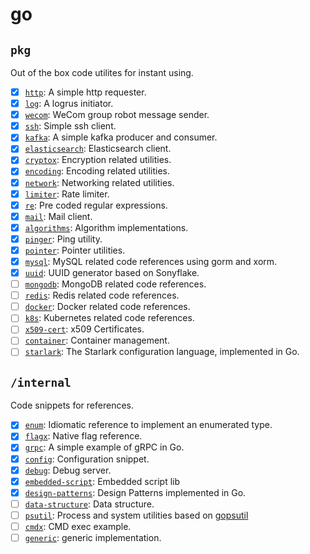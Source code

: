 # go

## `pkg`

Out of the box code utilites for instant using.

- [x] [`http`](./pkg/http/): A simple http requester.
- [x] [`log`](./pkg/log/): A logrus initiator.
- [x] [`wecom`](./pkg/wecom/): WeCom group robot message sender.
- [x] [`ssh`](./pkg/ssh/): Simple ssh client.
- [x] [`kafka`](./pkg/kafka/): A simple kafka producer and consumer.
- [x] [`elasticsearch`](./pkg/es/): Elasticsearch client.
- [x] [`cryptox`](./pkg/cryptox/): Encryption related utilities.
- [x] [`encoding`](./pkg/encoding/): Encoding related utilities.
- [x] [`network`](./pkg/network/): Networking related utilities.
- [x] [`limiter`](./pkg/limiter/): Rate limiter.
- [x] [`re`](./pkg/re/): Pre coded regular expressions.
- [x] [`mail`](./pkg/mail/): Mail client.
- [x] [`algorithms`](./pkg/algorithms/): Algorithm implementations.
- [x] [`pinger`](./pkg/pinger/): Ping utility.
- [x] [`pointer`](./pkg/pointer/): Pointer utilities.
- [x] [`mysql`](./pkg/mysql/): MySQL related code references using gorm and xorm.
- [x] [`uuid`](./pkg/uuid): UUID generator based on Sonyflake.
- [ ] [`mongodb`](./pkg/mongodb/): MongoDB related code references.
- [ ] [`redis`](./pkg/redis/): Redis related code references.
- [ ] [`docker`](./pkg/docker/): Docker related code references.
- [ ] [`k8s`](./pkg/k8s/): Kubernetes related code references.
- [ ] [`x509-cert`](./pkg/x509-cert/): x509 Certificates.
- [ ] [`container`](./pkg/container/): Container management.
- [ ] [`starlark`](.): The Starlark configuration language, implemented in Go.

## `/internal`

Code snippets for references.

- [x] [`enum`](./internal/enum/): Idiomatic reference to implement an enumerated type.
- [x] [`flagx`](./internal/flagx): Native flag reference.
- [x] [`grpc`](./internal/grpc/): A simple example of gRPC in Go.
- [x] [`config`](./internal/config/): Configuration snippet.
- [x] [`debug`](./internal/debug/): Debug server.
- [x] [`embedded-script`](./internal/embedded-script/): Embedded script lib
- [x] [`design-patterns`](./internal/design-patterns/): Design Patterns implemented in Go.
- [ ] [`data-structure`](.): Data structure.
- [ ] [`psutil`](./internal/psutil): Process and system utilities based on [gopsutil](https://github.com/shirou/gopsutil)
- [ ] [`cmdx`](./internal/cmdx/): CMD exec example.
- [ ] [`generic`](.): generic implementation.

